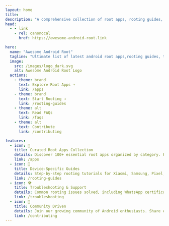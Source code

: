 ```yaml
---
layout: home
title: 
description: "A comprehensive collection of root apps, rooting guides, and tools for Android customization. Features curated lists of FOSS and proprietary apps for system modification, security, automation, and performance optimization. Includes device-specific rooting tutorials and troubleshooting."
head:
  - - link
    - rel: canonocal
      href: https://awesome-android-root.link

hero:
  name: "Awesome Android Root"
  tagline: "Ultimate list of latest android root apps,rooting guides, tips, tricks and tools."
  image:
    src: /images/logo_dark.svg
    alt: Awesome Android Root Logo
  actions:
    - theme: brand
      text: Explore Root Apps →
      link: /apps
    - theme: brand
      text: Start Rooting →
      link: /rooting-guides
    - theme: alt
      text: Read FAQs
      link: /faqs
    - theme: alt
      text: Contribute
      link: /contributing

features:
  - icon: 📱
    title: Curated Root Apps Collection
    details: Discover 100+ essential root apps organized by category. From system tools to customization apps - everything you need.
    link: /apps
  - icon: 📖
    title: Device-Specific Guides
    details: Step-by-step rooting tutorials for Xiaomi, Samsung, Pixel, and other Android devices.
    link: /rooting-guides
  - icon: 🛠️
    title: Troubleshooting & Support
    details: Common rooting issues solved, including WhatsApp certification fixes, bootloop recovery, and SafetyNet solutions.
    link: /troubleshooting
  - icon: 🤝
    title: Community Driven
    details: Join our growing community of Android enthusiasts. Share experiences,add Apps and contribute guides.
    link: /contributing
---
```

